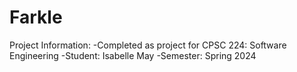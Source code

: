 # Farkle 

Project Information:
-Completed as project for CPSC 224: Software Engineering
-Student: Isabelle May
-Semester: Spring 2024
